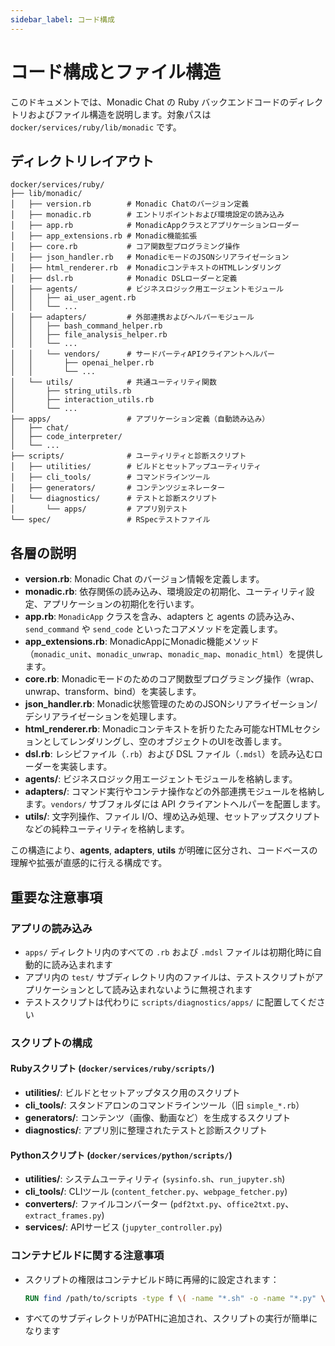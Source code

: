 ```yaml
---
sidebar_label: コード構成
---
```


# コード構成とファイル構造

このドキュメントでは、Monadic Chat の Ruby バックエンドコードのディレクトリおよびファイル構造を説明します。対象パスは `docker/services/ruby/lib/monadic` です。

## ディレクトリレイアウト

```text
docker/services/ruby/
├── lib/monadic/
│   ├── version.rb        # Monadic Chatのバージョン定義
│   ├── monadic.rb        # エントリポイントおよび環境設定の読み込み
│   ├── app.rb            # MonadicAppクラスとアプリケーションローダー
│   ├── app_extensions.rb # Monadic機能拡張
│   ├── core.rb           # コア関数型プログラミング操作
│   ├── json_handler.rb   # MonadicモードのJSONシリアライゼーション
│   ├── html_renderer.rb  # MonadicコンテキストのHTMLレンダリング
│   ├── dsl.rb            # Monadic DSLローダーと定義
│   ├── agents/           # ビジネスロジック用エージェントモジュール
│   │   ├── ai_user_agent.rb
│   │   └── ...
│   ├── adapters/         # 外部連携およびヘルパーモジュール
│   │   ├── bash_command_helper.rb
│   │   ├── file_analysis_helper.rb
│   │   └── ...
│   │   └── vendors/      # サードパーティAPIクライアントヘルパー
│   │       ├── openai_helper.rb
│   │       └── ...
│   └── utils/            # 共通ユーティリティ関数
│       ├── string_utils.rb
│       ├── interaction_utils.rb
│       └── ...
├── apps/                 # アプリケーション定義（自動読み込み）
│   ├── chat/
│   ├── code_interpreter/
│   └── ...
├── scripts/              # ユーティリティと診断スクリプト
│   ├── utilities/        # ビルドとセットアップユーティリティ
│   ├── cli_tools/        # コマンドラインツール
│   ├── generators/       # コンテンツジェネレーター
│   └── diagnostics/      # テストと診断スクリプト
│       └── apps/         # アプリ別テスト
└── spec/                 # RSpecテストファイル
```

## 各層の説明

- **version.rb**: Monadic Chat のバージョン情報を定義します。
- **monadic.rb**: 依存関係の読み込み、環境設定の初期化、ユーティリティ設定、アプリケーションの初期化を行います。
- **app.rb**: `MonadicApp` クラスを含み、adapters と agents の読み込み、`send_command` や `send_code` といったコアメソッドを定義します。
- **app_extensions.rb**: MonadicAppにMonadic機能メソッド（`monadic_unit`、`monadic_unwrap`、`monadic_map`、`monadic_html`）を提供します。
- **core.rb**: Monadicモードのためのコア関数型プログラミング操作（wrap、unwrap、transform、bind）を実装します。
- **json_handler.rb**: Monadic状態管理のためのJSONシリアライゼーション/デシリアライゼーションを処理します。
- **html_renderer.rb**: Monadicコンテキストを折りたたみ可能なHTMLセクションとしてレンダリングし、空のオブジェクトのUIを改善します。
- **dsl.rb**: レシピファイル（`.rb`）および DSL ファイル（`.mdsl`）を読み込むローダーを実装します。
- **agents/**: ビジネスロジック用エージェントモジュールを格納します。
- **adapters/**: コマンド実行やコンテナ操作などの外部連携モジュールを格納します。`vendors/` サブフォルダには API クライアントヘルパーを配置します。
- **utils/**: 文字列操作、ファイル I/O、埋め込み処理、セットアップスクリプトなどの純粋ユーティリティを格納します。

この構造により、**agents**, **adapters**, **utils** が明確に区分され、コードベースの理解や拡張が直感的に行える構成です。

## 重要な注意事項

### アプリの読み込み
- `apps/` ディレクトリ内のすべての `.rb` および `.mdsl` ファイルは初期化時に自動的に読み込まれます
- アプリ内の `test/` サブディレクトリ内のファイルは、テストスクリプトがアプリケーションとして読み込まれないように無視されます
- テストスクリプトは代わりに `scripts/diagnostics/apps/` に配置してください

### スクリプトの構成

#### Rubyスクリプト (`docker/services/ruby/scripts/`)
- **utilities/**: ビルドとセットアップタスク用のスクリプト
- **cli_tools/**: スタンドアロンのコマンドラインツール（旧 `simple_*.rb`）
- **generators/**: コンテンツ（画像、動画など）を生成するスクリプト
- **diagnostics/**: アプリ別に整理されたテストと診断スクリプト

#### Pythonスクリプト (`docker/services/python/scripts/`)
- **utilities/**: システムユーティリティ (`sysinfo.sh`、`run_jupyter.sh`)
- **cli_tools/**: CLIツール (`content_fetcher.py`、`webpage_fetcher.py`)
- **converters/**: ファイルコンバーター (`pdf2txt.py`、`office2txt.py`、`extract_frames.py`)
- **services/**: APIサービス (`jupyter_controller.py`)

### コンテナビルドに関する注意事項
- スクリプトの権限はコンテナビルド時に再帰的に設定されます：
  ```dockerfile
  RUN find /path/to/scripts -type f \( -name "*.sh" -o -name "*.py" \) -exec chmod +x {} \;
  ```
- すべてのサブディレクトリがPATHに追加され、スクリプトの実行が簡単になります